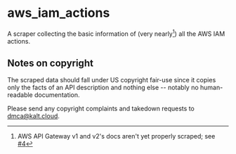 # aws_iam_actions

A scraper collecting the basic information of (very nearly[^1]) all the AWS IAM actions.

## Notes on copyright

The scraped data should fall under US copyright fair-use since it copies only the facts of an API description and nothing else -- notably no human-readable documentation.

Please send any copyright complaints and takedown requests to <a href="mailto:dmca@kalt.cloud">dmca@kalt.cloud</a>.

[^1]: AWS API Gateway v1 and v2's docs aren't yet properly scraped; see [#4](https://github.com/SKalt/aws_iam_actions/issues/4)
